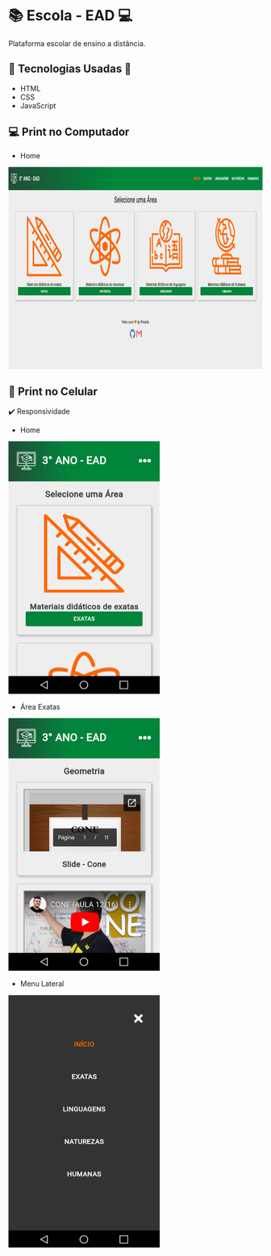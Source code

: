 # :books: **Escola - EAD** :computer: 
Plataforma escolar de ensino a distância.

## :hammer: **Tecnologias Usadas** :wrench:
- HTML
- CSS
- JavaScript

## :computer: Print no Computador

- Home

<img src="https://github.com/pedrorivald/escola-ead/blob/master/pedrorivald_escola-ead.png" height="400" width="1000">

## :iphone: Print no Celular
 
:heavy_check_mark: Responsividade

- Home

<img src="https://github.com/pedrorivald/escola-ead/blob/master/Screenshot_home.png" height="500" width="300">

- Área Exatas

<img src="https://github.com/pedrorivald/escola-ead/blob/master/Screenshot_ex.png" height="500" width="300">

- Menu Lateral

<img src="https://github.com/pedrorivald/escola-ead/blob/master/Screenshot_menu.png" height="500" width="300">
